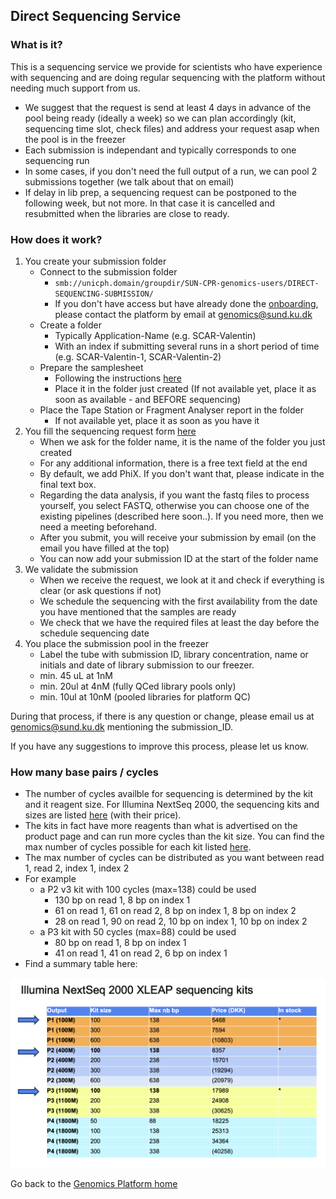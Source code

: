 ## Direct Sequencing Service

### What is it?
This is a sequencing service we provide for scientists who have experience with sequencing and are doing regular sequencing with the platform without needing much support from us.

* We suggest that the request is send at least 4 days in advance of the pool being ready (ideally a week) so we can plan accordingly (kit, sequencing time slot, check files) and address your request asap when the pool is in the freezer
* Each submission is independant and typically corresponds to one sequencing run
* In some cases, if you don't need the full output of a run, we can pool 2 submissions together (we talk about that on email)
* If delay in lib prep, a sequencing request can be postponed to the following week, but not more. In that case it is cancelled and resubmitted when the libraries are close to ready.

### How does it work?

1. You create your submission folder
     * Connect to the submission folder 
       * `smb://unicph.domain/groupdir/SUN-CPR-genomics-users/DIRECT-SEQUENCING-SUBMISSION/`
       * If you don't have access but have already done the  [onboarding](onboarding.md), please contact the platform by email at genomics@sund.ku.dk
     * Create a folder
       * Typically Application-Name (e.g. SCAR-Valentin) 
       * With an index if submitting several runs in a short period of time (e.g. SCAR-Valentin-1, SCAR-Valentin-2)
     * Prepare the samplesheet
       * Following the instructions [here](demux.md)
       * Place it in the folder just created (If not available yet, place it as soon as available - and BEFORE sequencing)
     * Place the Tape Station or Fragment Analyser report in the folder
        * If not available yet, place it as soon as you have it
2. You fill the sequencing request form [here](https://forms.office.com/e/Dgq0KkLsi3)
     * When we ask for the folder name, it is the name of the folder you just created
     * For any additional information, there is a free text field at the end
     * By default, we add PhiX. If you don't want that, please indicate in the final text box.
     * Regarding the data analysis, if you want the fastq files to process yourself, you select FASTQ, otherwise you can choose one of the existing pipelines (described here soon..). If you need more, then we need a meeting beforehand.
     * After you submit, you will receive your submission by email (on the email you have filled at the top)
     * You can now add your submission ID at the start of the folder name
3. We validate the submission
     * When we receive the request, we look at it and check if everything is clear (or ask questions if not)
     * We schedule the sequencing with the first availability from the date you have mentioned that the samples are ready
     * We check that we have the required files at least the day before the schedule sequencing date
4. You place the submission pool in the freezer
     * Label the tube with submission ID, library concentration, name or initials and date of library submission to our freezer.
     * min. 45 uL at 1nM
     * min. 20ul at 4nM (fully QCed library pools only)
     * min. 10ul at 10nM (pooled libraries for platform QC)

During that process, if there is any question or change, please email us at genomics@sund.ku.dk mentioning the submission_ID.

If you have any suggestions to improve this process, please let us know.

### How many base pairs / cycles

 * The number of cycles availble for sequencing is determined by the kit and it reagent size. For Illumina NextSeq 2000, the sequencing kits and sizes are listed [here](https://www.illumina.com/products/by-type/sequencing-kits/cluster-gen-sequencing-reagents/nextseq-1000-2000-reagents.html) (with their price).
 * The kits in fact have more reagents than what is advertised on the product page and can run more cycles than the kit size. You can find the max number of cycles possible for each kit listed [here](https://support.illumina.com/bulletins/2016/10/how-many-cycles-of-sbs-chemistry-are-in-my-kit.html).
 * The max number of cycles can be distributed as you want between read 1, read 2, index 1, index 2
 * For example
   * a P2 v3 kit with 100 cycles (max=138) could be used 
     * 130 bp on read 1, 8 bp on index 1
     * 61 on read 1, 61 on read 2, 8 bp on index 1, 8 bp on index 2
     * 28 on read 1, 90 on read 2, 10 bp on index 1, 10 bp on index 2
   * a P3 kit with 50 cycles (max=88) could be used 
     * 80 bp on read 1, 8 bp on index 1
     * 41 on read 1, 41 on read 2, 6 bp on index 1
 * Find a summary table here:

![Summary table](./images/2024-10-10_NextSeq2000-kits-XLEAP.png)
 
Go back to the [Genomics Platform home](https://sundgenomics.github.io)
